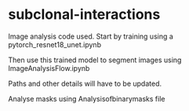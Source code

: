 # subclonal-interactions


Image analysis code used. Start by training using a pytorch_resnet18_unet.ipynb

Then use this trained model to segment images using ImageAnalysisFlow.ipynb

Paths and other details will have to be updated.

Analyse masks using Analysisofbinarymasks file